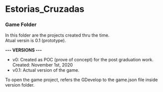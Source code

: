# Estorias_Cruzadas
### Game Folder

In this folder are the projects created thru the time.\
Atual versin is 0.1 (prototype).

**--- VERSIONS ---**
- v0: Created as POC (prove of concept) for the post graduation work. Created: November 1st, 2020
- v0.1: Actual version of the game.

To open the game project, refers the GDevelop to  the game.json file inside version folder.


